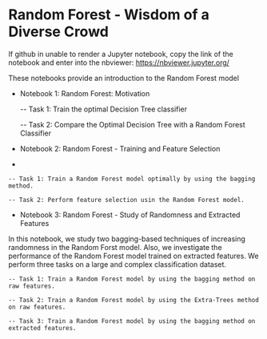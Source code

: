 # Random Forest - Wisdom of a Diverse Crowd

If github in unable to render a Jupyter notebook, copy the link of the notebook and enter into the nbviewer: https://nbviewer.jupyter.org/

These notebooks provide an introduction to the Random Forest model 

- Notebook 1: Random Forest: Motivation


    -- Task 1: Train the optimal Decision Tree classifier

    -- Task 2: Compare the Optimal Decision Tree with a Random Forest Classifier


- Notebook 2: Random Forest - Training and Feature Selection
- 

    -- Task 1: Train a Random Forest model optimally by using the bagging method.

    -- Task 2: Perform feature selection usin the Random Forest model.


- Notebook 3: Random Forest - Study of Randomness and Extracted Features

In this notebook, we study two bagging-based techniques of increasing randomness in the Random Forst model. Also, we investigate the performance of the Random Forest model trained on extracted features. We perform three tasks on a large and complex classification dataset.

    -- Task 1: Train a Random Forest model by using the bagging method on raw features.

    -- Task 2: Train a Random Forest model by using the Extra-Trees method on raw features.

    -- Task 3: Train a Random Forest model by using the bagging method on extracted features.
